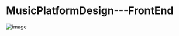 # MusicPlatformDesign---FrontEnd
![image](https://user-images.githubusercontent.com/51814063/190833920-8cb32d58-f3f0-4d46-965b-5862a0509179.png)
